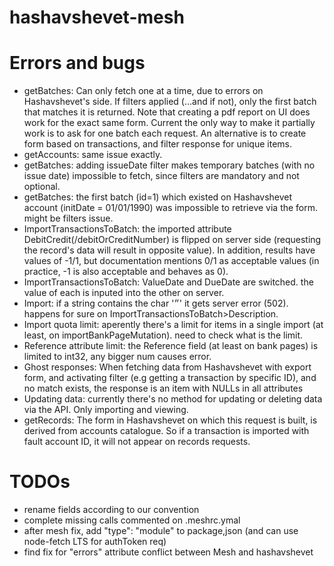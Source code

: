 # hashavshevet-mesh

# Errors and bugs

- getBatches: Can only fetch one at a time, due to errors on Hashavshevet's side. If filters applied
  (...and if not), only the first batch that matches it is returned. Note that creating a pdf report
  on UI does work for the exact same form. Current the only way to make it partially work is to ask
  for one batch each request. An alternative is to create form based on transactions, and filter
  response for unique items.
- getAccounts: same issue exactly.
- getBatches: adding issueDate filter makes temporary batches (with no issue date) impossible to
  fetch, since filters are mandatory and not optional.
- getBatches: the first batch (id=1) which existed on Hashavshevet account (initDate = 01/01/1990)
  was impossible to retrieve via the form. might be filters issue.
- ImportTransactionsToBatch: the imported attribute DebitCredit(/debitOrCreditNumber) is flipped on
  server side (requesting the record's data will result in opposite value). In addition, results
  have values of -1/1, but documentation mentions 0/1 as acceptable values (in practice, -1 is also
  acceptable and behaves as 0).
- ImportTransactionsToBatch: ValueDate and DueDate are switched. the value of each is inputed into
  the other on server.
- Import: if a string contains the char '״' it gets server error (502). happens for sure on
  ImportTransactionsToBatch>Description.
- Import quota limit: aperently there's a limit for items in a single import (at least, on
  importBankPageMutation). need to check what is the limit.
- Reference attribute limit: the Reference field (at least on bank pages) is limited to int32, any
  bigger num causes error.
- Ghost responses: When fetching data from Hashavshevet with export form, and activating filter (e.g
  getting a transaction by specific ID), and no match exists, the response is an item with NULLs in
  all attributes
- Updating data: currently there's no method for updating or deleting data via the API. Only
  importing and viewing.
- getRecords: The form in Hashavshevet on which this request is built, is derived from accounts
  catalogue. So if a transaction is imported with fault account ID, it will not appear on records
  requests.

# TODOs

- rename fields according to our convention
- complete missing calls commented on .meshrc.ymal
- after mesh fix, add "type": "module" to package,json (and can use node-fetch LTS for authToken
  req)
- find fix for "errors" attribute conflict between Mesh and hashavshevet
